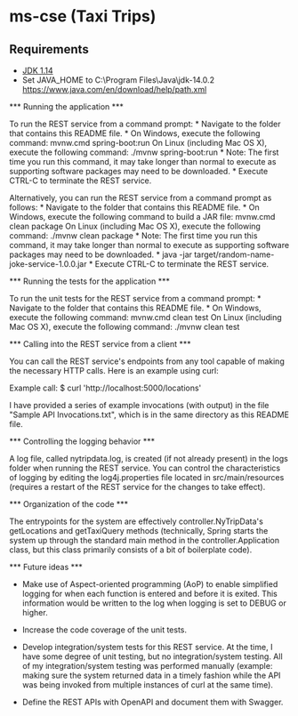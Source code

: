 
# ms-cse (Taxi Trips)

## Requirements
* [JDK 1.14](https://www.oracle.com/java/technologies/javase-jdk14-downloads.html)
* Set JAVA_HOME to C:\Program Files\Java\jdk-14.0.2
  https://www.java.com/en/download/help/path.xml

*** Running the application ***

To run the REST service from a command prompt:
    * Navigate to the folder that contains this README file.
    * On Windows, execute the following command: mvnw.cmd spring-boot:run
      On Linux (including Mac OS X), execute the following command: ./mvnw spring-boot:run
    * Note: The first time you run this command, it may take longer than normal to execute
      as supporting software packages may need to be downloaded.
    * Execute CTRL-C to terminate the REST service.

Alternatively, you can run the REST service from a command prompt as follows:
    * Navigate to the folder that contains this README file.
    * On Windows, execute the following command to build a JAR file: mvnw.cmd clean package
      On Linux (including Mac OS X), execute the following command: ./mvnw clean package
    * Note: The first time you run this command, it may take longer than normal to execute
      as supporting software packages may need to be downloaded.
    * java -jar target/random-name-joke-service-1.0.0.jar
    * Execute CTRL-C to terminate the REST service.

*** Running the tests for the application ***

To run the unit tests for the REST service from a command prompt:
    * Navigate to the folder that contains this README file.
    * On Windows, execute the following command: mvnw.cmd clean test
      On Linux (including Mac OS X), execute the following command: ./mvnw clean test

*** Calling into the REST service from a client ***

You can call the REST service's endpoints from any tool capable of making the necessary
HTTP calls. Here is an example using curl:

Example call:
$ curl 'http://localhost:5000/locations'

I have provided a series of example invocations (with output) in the file "Sample API Invocations.txt",
which is in the same directory as this README file.

*** Controlling the logging behavior ***

A log file, called nytripdata.log, is created (if not already present) in the logs folder
when running the REST service. You can control the characteristics of logging by editing the
log4j.properties file located in src/main/resources (requires a restart of the REST service
for the changes to take effect).

*** Organization of the code ***

The entrypoints for the system are effectively controller.NyTripData's getLocations and getTaxiQuery
methods (technically, Spring starts the system up through the standard main method in the
controller.Application class, but this class primarily consists of a bit of boilerplate code).

*** Future ideas ***

* Make use of Aspect-oriented programming (AoP) to enable simplified logging for when each
  function is entered and before it is exited. This information would be written to the log
  when logging is set to DEBUG or higher.

* Increase the code coverage of the unit tests.

* Develop integration/system tests for this REST service. At the time, I have some degree of unit
  testing, but no integration/system testing. All of my integration/system testing was performed
  manually (example: making sure the system returned data in a timely fashion while the API was
  being invoked from multiple instances of curl at the same time).

* Define the REST APIs with OpenAPI and document them with Swagger.
